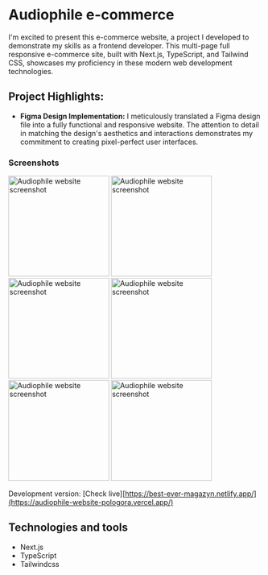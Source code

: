 # Audiophile e-commerce

I'm excited to present this e-commerce website, a project I developed to demonstrate my skills as a frontend developer. This multi-page full responsive e-commerce site, built with Next.js, TypeScript, and Tailwind CSS, showcases my proficiency in these modern web development technologies.

## Project Highlights:

- **Figma Design Implementation:** I meticulously translated a Figma design file into a fully functional and responsive website. The attention to detail in matching the design's aesthetics and interactions demonstrates my commitment to creating pixel-perfect user interfaces.



### Screenshots

<img src="[https://i.ibb.co/kMv0gFw/android-start.jpg]" alt="Audiophile website screenshot" width="200" />
<img src="https://ibb.co/gV8pcbx" alt="Audiophile website screenshot" width="200" />
<img src="[https://i.ibb.co/kMv0gFw/android-start.jpg](https://ibb.co/fG1DXkB)" alt="Audiophile website screenshot" width="200" />
<img src="[https://i.ibb.co/kMv0gFw/android-start.jpg](https://ibb.co/fG1DXkB)" alt="Audiophile website screenshot" width="200" />
<img src="[https://i.ibb.co/kMv0gFw/android-start.jpg](https://ibb.co/fG1DXkB)" alt="Audiophile website screenshot" width="200" />
<img src="[https://i.ibb.co/kMv0gFw/android-start.jpg](https://ibb.co/fG1DXkB)" alt="Audiophile website screenshot" width="200" />

Development version: 
[Check live][https://best-ever-magazyn.netlify.app/](https://audiophile-website-pologora.vercel.app/)



## Technologies and tools
- Next.js
- TypeScript
- Tailwindcss
